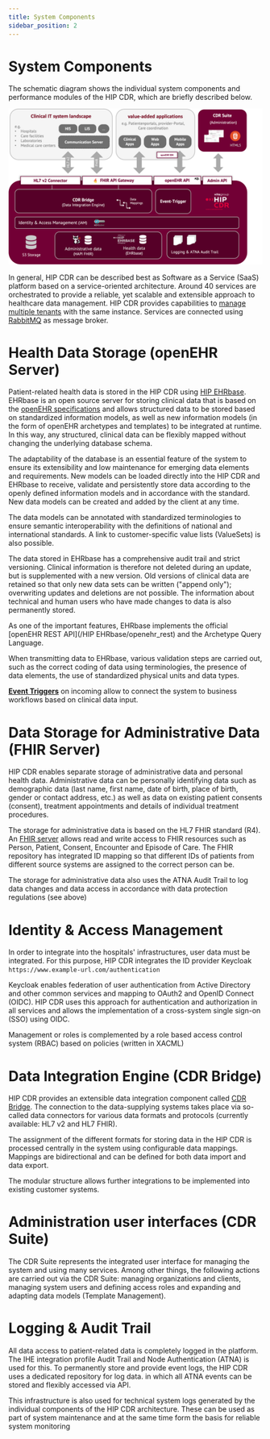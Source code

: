 ```yaml
---
title: System Components
sidebar_position: 2
---
```


# System Components

The schematic diagram shows the individual system components and performance modules of the HIP CDR, which are briefly described below.

![](./img//hip_components.png)

In general, HIP CDR can be described best as Software as a Service (SaaS) platform based on a service-oriented architecture. Around 40 services are orchestrated to provide a reliable, yet scalable and extensible approach to healthcare data management. HIP CDR provides capabilities to [manage multiple tenants](multi_tenancy) with the same instance. Services are connected using [RabbitMQ](https://www.rabbitmq.com/) as message broker.

# Health Data Storage (openEHR Server)

Patient-related health data is stored in the HIP CDR using [HIP EHRbase](/docs/category/hip-ehrbase). EHRbase is an open source server for storing clinical data that is based on the [openEHR specifications](http://www.openehr.org) and allows structured data to be stored based on standardized information models, as well as new information models (in the form of openEHR archetypes and templates) to be integrated at runtime. In this way, any structured, clinical data can be flexibly mapped without changing the underlying database schema.

The adaptability of the database is an essential feature of the system to ensure its extensibility and low maintenance for emerging data elements and requirements. New models can be loaded directly into the HIP CDR and EHRbase to receive, validate and persistently store data according to the openly defined information models and in accordance with the standard. New data models can be created and added by the client at any time.

The data models can be annotated with standardized terminologies to ensure semantic interoperability with the definitions of national and international standards. A link to customer-specific value lists (ValueSets) is also possible.

The data stored in EHRbase has a comprehensive audit trail and strict versioning. Clinical information is therefore not deleted during an update, but is supplemented with a new version. Old versions of clinical data are retained so that only new data sets can be written ("append only"); overwriting updates and deletions are not possible. The information about technical and human users who have made changes to data is also permanently stored.

As one of the important features, EHRbase implements the official [openEHR REST API](/HIP EHRbase/openehr_rest) and the Archetype Query Language.

When transmitting data to EHRbase, various validation steps are carried out, such as the correct coding of data using terminologies, the presence of data elements, the use of standardized physical units and data types.

[**Event Triggers**](/docs/HIP_EHRbase/plugin_system/event_trigger) on incoming allow to connect the system to business workflows based on clinical data input.

# Data Storage for Administrative Data (FHIR Server)

HIP CDR enables separate storage of administrative data and personal health data. Administrative data can be personally identifying data such as demographic data (last name, first name, date of birth, place of birth, gender or contact address, etc.) as well as data on existing patient consents (consent), treatment appointments and details of individual treatment procedures.

The storage for administrative data is based on the HL7 FHIR standard (R4). An [FHIR server](/docs/CDR_Bridge/fhir_connector) allows read and write access to FHIR resources such as Person, Patient, Consent, Encounter and Episode of Care. The FHIR repository has integrated ID mapping so that different IDs of patients from different source systems are assigned to the correct person can be.

The storage for administrative data also uses the ATNA Audit Trail to log data changes and data access in accordance with data protection regulations (see above)

# Identity & Access Management

In order to integrate into the hospitals\' infrastructures, user data must be integrated. For this purpose, HIP CDR integrates the ID provider Keycloak `https://www.example-url.com/authentication`

Keycloak enables federation of user authentication from Active Directory and other common services and mapping to OAuth2 and OpenID Connect (OIDC). HIP CDR uses this approach for authentication and authorization in all services and allows the implementation of a cross-system single sign-on (SSO) using OIDC.

Management or roles is complemented by a role based access control system (RBAC) based on policies (written in XACML)

# Data Integration Engine (CDR Bridge)

HIP CDR provides an extensible data integration component called [CDR Bridge](/docs/CDR_Bridge/overview.md). The connection to the data-supplying systems takes place via so-called data connectors for various data formats and protocols (currently available: HL7 v2 and HL7 FHIR).

The assignment of the different formats for storing data in the HIP CDR is processed centrally in the system using configurable data mappings. Mappings are bidirectional and can be defined for both data import and data export.

The modular structure allows further integrations to be implemented into existing customer systems.

# Administration user interfaces (CDR Suite)

The CDR Suite represents the integrated user interface for managing the system and using many services. Among other things, the following actions are carried out via the CDR Suite: managing organizations and clients, managing system users and defining access roles and expanding and adapting data models (Template Management).

# Logging & Audit Trail

All data access to patient-related data is completely logged in the platform. The IHE integration profile Audit Trail and Node Authentication (ATNA) is used for this. To permanently store and provide event logs, the HIP CDR uses a dedicated repository for log data. in which all ATNA events can be stored and flexibly accessed via API.

This infrastructure is also used for technical system logs generated by the individual components of the HIP CDR architecture. These can be used as part of system maintenance and at the same time form the basis for reliable system monitoring
